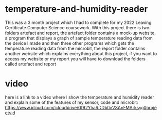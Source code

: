 # temperature-and-humidity-reader
This was a 3 month project which I had to complete for my 2022 Leaving Certificate Computer Science coursework. With this project there is two folders artefact and report, the artefact folder contains a mock-up website, a program that displays a graph of sample temperature reading data from the device I made and then three other programs which gets the temperature reading data from the microbit, the report folder contains another website which explains everything about this project, if you want to access my website or my report you will have to download the folders called artefact and report
# video 
here is a link to a video where I show the temperature and humidity reader and explain some of the features of my sensor, code and microbit: https://www.icloud.com/iclouddrive/0f92YhaRDDb0vV3AnEMArksyg#projectvid
